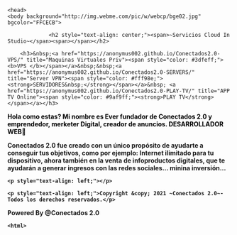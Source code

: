 <html>


	
	
	<head>
	<body background="http://img.webme.com/pic/w/webcp/bge02.jpg" bgcolor="FFCECB">

		         <h2 style="text-align: center;"><span>~Servicios Cloud In Studio~</span><span></span></h2>
<p><span></span></p>
		
		<h3>&nbsp;<a href="https://anonymus002.github.io/Conectados2.0-VPS/" title="Maquinas Virtuales Priv"><span style="color: #3dfeff;"><b>VPS </b></span></a>&nbsp;&nbsp;<a href="https://anonymus002.github.io/Conectados2.0-SERVERS/" title="Server VPN"><span style="color: #fff98e;"><strong>SERVIDORES&nbsp;</strong></span></a>&nbsp; <a href="https://anonymus002.github.io/Conectados2.0-PLAY-TV/" title="APP TV Online"><span style="color: #9af9ff;"><strong>PLAY TV</strong></span></a></h3>
		
	


<p><strong><span style="color: #000;">Hola como estas? Mi nombre es Ever fundador de Conectados 2.0 y emprendedor, merketer Digital, creador de anuncios. DESARROLLADOR WEB🙂

Conectados 2.0 fue creado  con un único propósito de ayudarte a conseguir tus objetivos,  como por ejemplo: Internet ilimitado para tu dispositivo,  ahora también en la venta de infoproductos digitales, que te ayudarán a generar ingresos con las redes sociales... minina inversión... </span><strong>
	
	
	<p style="text-align: left;"></p>
<p style="text-align: left;"></p>
<p style="text-align: left;"></p>
<p style="text-align: left;"></p>
<p style="text-align: left;"></p>
	<p style="text-align: left;"></p>
<p style="text-align: left;"></p>
<p style="text-align: left;"></p>
<p style="text-align: left;"></p>
<p style="text-align: left;"></p>
	
	<p style="text-align: left;">Copyright &copy; 2021 ~Conectados 2.0~- Todos los derechos reservados.</p>
<p style="text-align: left;">Powered By @Conectados 2.0</p>
	
	
	<html>
<body>
<bgsound src="musi.mp3" loop="5">

											   
